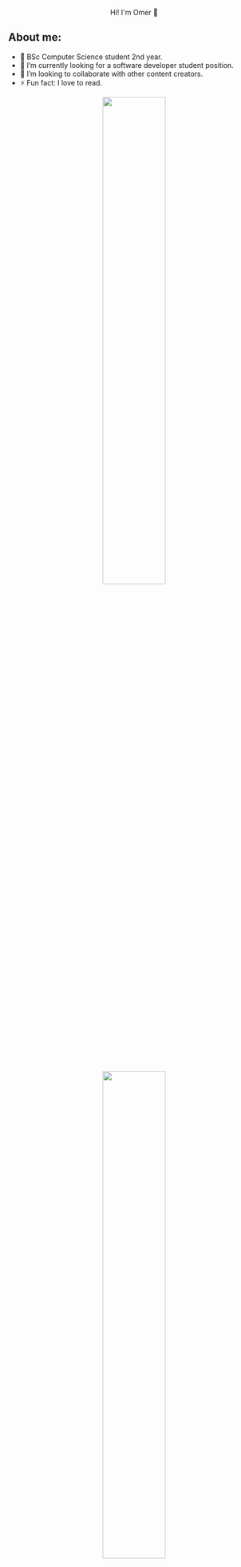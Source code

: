 <p align = "center">  Hi! I'm Omer 👋 </p>

## About me:

- 🔭 BSc Computer Science student 2nd year.
- 🌱 I’m currently looking for a software developer student position.
- 👯 I’m looking to collaborate with other content creators.
- ⚡ Fun fact: I love to read.

<p align="center">
  <img height="50%" width="auto" src ="https://github-readme-stats.vercel.app/api?username=omerap12&show_icons=true&theme=radical&hide=contribs">
  <img height="50%" width="auto" src ="https://github-readme-stats.vercel.app/api/top-langs/?username=omerap12&layout=compact&hide_border=true&theme=darcula&bg_color=00000000">  
  <br>
</p>


### 📫 Connect with me:

[<img align="left" alt="AlfredDagenais | LinkedIn" width="22px" src="https://cdn.jsdelivr.net/npm/simple-icons@v3/icons/linkedin.svg" />][linkedin]
[<img align="left" alt="AlfredDagenais | Gmail" width="22px" src="https://cdn.jsdelivr.net/npm/simple-icons@v3/icons/gmail.svg" />](mailto:omerap12@gmail.com)
[<img align="left" alt="AlfredDagenais | CodeWars" width="22px" src="https://cdn.jsdelivr.net/npm/simple-icons@v3/icons/codewars.svg" />][CodeWars]
  

<br />
<br />


[linkedin]: https://www.linkedin.com/in/omer-aplatony/
[gmail]: "mailto:omerap12@gmail.com"
[projects]: https://github.com/omerp12?tab=repositories
[CodeWars]: https://www.codewars.com/users/Omerap12



